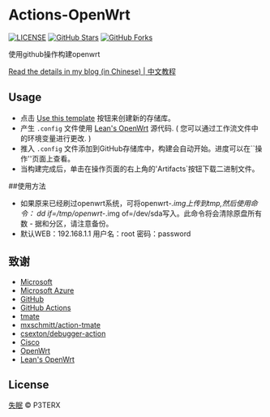 # Actions-OpenWrt

[![LICENSE](https://img.shields.io/github/license/mashape/apistatus.svg?style=flat-square&label=LICENSE)](https://github.com/P3TERX/Actions-OpenWrt/blob/master/LICENSE)
[![GitHub Stars](https://img.shields.io/github/stars/P3TERX/Actions-OpenWrt.svg?style=flat-square&label=Stars&logo=github)](https://github.com/P3TERX/Actions-OpenWrt/stargazers)
[![GitHub Forks](https://img.shields.io/github/forks/P3TERX/Actions-OpenWrt.svg?style=flat-square&label=Forks&logo=github)](https://github.com/P3TERX/Actions-OpenWrt/fork)

使用github操作构建openwrt

[Read the details in my blog (in Chinese) | 中文教程](https://p3terx.com/archives/build-openwrt-with-github-actions.html)

## Usage

- 点击 [Use this template](https://github.com/P3TERX/Actions-OpenWrt/generate) 按钮来创建新的存储库。
- 产生 `.config` 文件使用 [Lean's OpenWrt](https://github.com/coolsnowwolf/lede) 源代码. ( 您可以通过工作流文件中的环境变量进行更改. )
- 推入 `.config` 文件添加到GitHub存储库中，构建会自动开始。进度可以在``操作''页面上查看。
- 当构建完成后，单击在操作页面的右上角的'Artifacts`按钮下载二进制文件。

##使用方法

- 如果原来已经刷过openwrt系统，可将openwrt-*.img上传到tmp,然后使用命令： dd if=/tmp/openwrt-*.img of=/dev/sda写入。此命令将会清除原盘所有数 - 据和分区，请注意备份。
- 默认WEB：192.168.1.1 用户名：root 密码：password

## 致谢

- [Microsoft](https://www.microsoft.com)
- [Microsoft Azure](https://azure.microsoft.com)
- [GitHub](https://github.com)
- [GitHub Actions](https://github.com/features/actions)
- [tmate](https://github.com/tmate-io/tmate)
- [mxschmitt/action-tmate](https://github.com/mxschmitt/action-tmate)
- [csexton/debugger-action](https://github.com/csexton/debugger-action)
- [Cisco](https://www.cisco.com/)
- [OpenWrt](https://github.com/openwrt/openwrt)
- [Lean's OpenWrt](https://github.com/coolsnowwolf/lede)

## License

[失眠](https://github.com/1248429482/openwrt) © P3TERX
